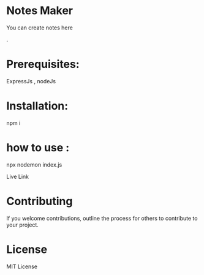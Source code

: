 
<h1>Notes Maker</h1>

<p>You can  create notes here </p>.



<h1>Prerequisites:</h1>
ExpressJs , nodeJs
<h1>Installation:</h1>
npm i

<h1>how to use :</h1>
npx nodemon index.js

Live Link [](https://notesmaker-df3a.onrender.com)

<h1>Contributing</h1>

If you welcome contributions, outline the process for others to contribute to your project.

<h1>License</h1>
MIT License
